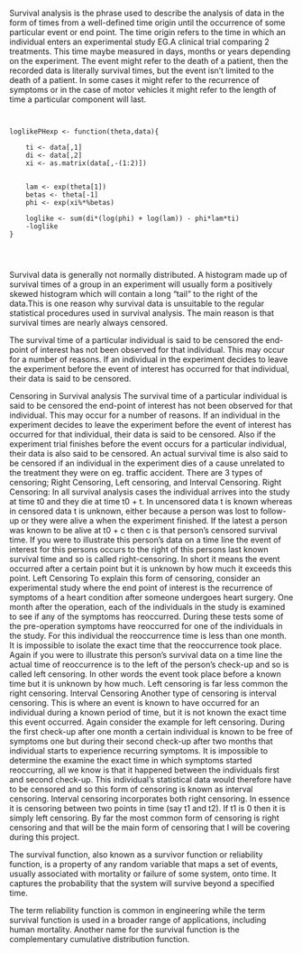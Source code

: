 Survival analysis is the phrase used to describe the analysis of data in the form of times from a well-defined time origin until the 
occurrence of some particular event or end point. The time origin refers to the time in which an individual enters an experimental 
study EG.A clinical trial comparing 2 treatments. This time maybe measured in days, months or years depending on the experiment. 
The event might refer to the death of a patient, then the recorded data is literally survival times, 
but the event isn’t limited to the death of a patient. In some cases it might refer to the recurrence of symptoms or in
the case of motor vehicles it might refer to the length of time a particular component will last. 

<pre><code>
 
loglikePHexp <- function(theta,data){

    ti <- data[,1]
    di <- data[,2]
    xi <- as.matrix(data[,-(1:2)])


    lam <- exp(theta[1])
    betas <- theta[-1]
    phi <- exp(xi%*%betas)

    loglike <- sum(di*(log(phi) + log(lam)) - phi*lam*ti)
    -loglike
}

 

</code></pre>




Survival data is generally not normally distributed. A histogram made up of survival times of a group in an experiment
will usually form a positively skewed histogram which will contain a long “tail” to the right of the data.This is one 
reason why survival data is unsuitable to the regular statistical procedures used in survival analysis. The main reason
is that survival times are nearly always censored.

The survival time of a particular individual is said to be censored the end-point of interest has not been observed for
that individual. This may occur for a number of reasons. If an individual in the experiment decides to leave the experiment
before the event of interest has occurred for that individual, their data is said to be censored.  
 
Censoring in Survival analysis
The survival time of a particular individual is said to be censored the end-point of interest has not been observed for that individual. This may occur for a number of reasons. If an individual in the experiment decides to leave the experiment before the event of interest has occurred for that individual, their data is said to be censored. Also if the experiment trial finishes before the event occurs for a particular individual, their data is also said to be censored. An actual survival time is also said to be censored if an individual in the experiment dies of a cause unrelated to the treatment they were on eg. traffic accident.
There are 3 types of censoring; Right Censoring, Left censoring, and Interval Censoring.
Right Censoring:
In all survival analysis cases the individual arrives into the study at time t0 and they die at time t0 + t. In uncensored data t is known whereas in censored data t is unknown, either because a person was lost to follow-up or they were alive a when the experiment finished. If the latest a person was known to be alive at t0 + c then c is that person’s censored survival time.  If you were to illustrate this person’s data on a time line the event of interest for this persons occurs to the right of this persons last known survival time and so is called right-censoring. In short it means the event occurred after a certain point but it is unknown by how much it exceeds this point.
Left Censoring
To explain this form of censoring, consider an experimental study where the end point of interest is the recurrence of symptoms of a heart condition after someone undergoes heart surgery. One month after the operation, each of the individuals in the study is examined to see if any of the symptoms has reoccurred. During these tests some of the pre-operation symptoms have reoccurred for one of the individuals in the study. For this individual the reoccurrence time is less than one month. It is impossible to isolate the exact time that the reoccurrence took place. Again if you were to illustrate this person’s survival data on a time line the actual time of reoccurrence is to the left  of the person’s check-up and so is called left censoring.  In other words the event took place before a known time but it is unknown by how much.  Left censoring is far less common the right censoring.
Interval Censoring
Another type of censoring is interval censoring. This is where an event is known to have occurred for an individual during a known period of time, but it is not known the exact time this event occurred. Again consider the example for left censoring. During the first check-up after one month a certain individual is known to be free of symptoms one but during their second check-up after two months that individual starts to experience recurring symptoms. It is impossible to determine the examine the exact time in which symptoms started reoccurring, all we know is that it happened between the individuals first and second check-up. This individual’s statistical data would therefore have to be censored and so this form of censoring is known as interval censoring.  Interval censoring incorporates both right censoring. In essence it is censoring between two points in time (say t1 and t2). If t1 is 0 then it is simply left censoring.
By far the most common form of censoring is right censoring and that will be the main form of censoring that I will be covering during this project.

  The survival function, also known as a survivor function or reliability function, is a property of any random variable that maps a set of events, usually associated with mortality or failure of some system, onto time. It captures the probability that the system will survive beyond a specified time.

The term reliability function is common in engineering while the term survival function is used in a broader range of applications, including human mortality. Another name for the survival function is the complementary cumulative distribution function.
   
       
   
  
